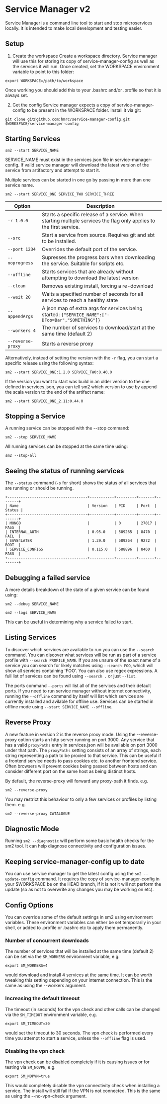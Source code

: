 # Service Manager v2

Service Manager is a command line tool to start and stop microservices locally.
It is intended to make local development and testing easier.

## Setup

1. Create the workspace
Create a workspace directory. Service manager will use this for storing its copy of service-manager-config as well as the services it will run.
Once created, set the WORKSPACE environment variable to point to this folder:
```
export WORKSPACE=/path/to/workspace
```
Once working you should add this to your .bashrc and/or .profile so that it is always set.

2. Get the config
Service manager expects a copy of service-manager-config to be present in the WORKSPACE folder.
Install it via git:
```
git clone git@github.com:hmrc/service-manager-config.git $WORKSPACE/service-manager-config
```

## Starting Services

```
sm2 --start SERVICE_NAME
```

SERVICE_NAME must exist in the services.json file in service-manager-config. If valid service manager will download
the latest version of the service from artifactory and attempt to start it.

Multiple services can be started in one go by passing in more than one service name.
```
sm2 --start SERVICE_ONE SERVICE_TWO SERVICE_THREE
```

| Option            | Description                                                                                                          |
|-------------------|----------------------------------------------------------------------------------------------------------------------|
| `-r 1.0.0`        | Starts a specific release of a service. When starting multiple services the flag only applies to the first service.  |
| `--src`           | Start a service from source. Requires git and sbt to be installed.                                                   |
| `--port 1234`     | Overrides the default port of the service.                                                                           |
| `--noprogress`    | Supresses the progress bars when downloading the service. Suitable for scripts etc.                                  |
| `--offline`       | Starts services that are already without attempting to download the latest version                                   |
| `--clean`         | Removes existing install, forcing a re-download                                                                      |
| `--wait 20`       | Waits a specified number of seconds for all services to reach a healthy state                                        |
| `--appendArgs`    | A json map of extra args for services being started: `{"SERVICE_NAME":["-DFoo=Bar","SOMETHING"]}`                    |
| `--workers 4`     | The number of services to download/start at the same time (default 2)                                                |
| `--reverse-proxy` | Starts a reverse proxy                                                                                               |


Alternatively, instead of setting the version with the `-r` flag, you can start a specific release using the following syntax:
```
sm2 --start SERVICE_ONE:1.2.0 SERVICE_TWO:0.40.0
```

If the version you want to start was build in an older version to the one defined in services.json, you can tell sm2 which version to use by append the scala version to the end of the artifact name:

```
sm2 --start SERVICE_ONE_2.11:0.44.0
```

## Stopping a Service

A running service can be stopped with the --stop command:

```
sm2 --stop SERVICE_NAME
```

All running services can be stopped at the same time using:
```
sm2 --stop-all
```

## Seeing the status of running services

The `--status` command (`-s` for short) shows the status of all services that are running or should be running.

```
+------------------------------------+-----------+---------+-------+--------+
| Name                               | Version   | PID     | Port  | Status |
+------------------------------------+-----------+---------+-------+--------+
| MONGO                              |           | 0       | 27017 |  PASS  |
| INTERNAL_AUTH                      | 0.95.0    | 589265  | 8470  |  FAIL  |
| SAVE4LATER                         | 1.39.0    | 589264  | 9272  |  BOOT  |
| SERVICE_CONFIGS                    | 0.115.0   | 588896  | 8460  |  PASS  |
+------------------------------------+-----------+---------+-------+--------+
```

## Debugging a failed service
A more details breakdown of the state of a given service can be found using:
```
sm2 --debug SERVICE_NAME

sm2 --logs SERVICE_NAME
```
This can be useful in determining why a service failed to start.

## Listing Services
To discover which services are available to run you can use the `--search` command.
You can discover what services will be run as part of a service profile with `--search PROFILE_NAME`.
If you are unsure of the exact name of a service you can search for likely matches using `--search FOO`, which will show all services containing 'FOO'. You can also use regex expressions.
A full list of services can be found using `--search .` or just `--list`.

The ports command `--ports` will list all of the services and their default ports.
If you need to run service manager without internet connectivity, running the `--offline` command by itself will list which services are currently installed and avilable for offline use.
Services can be started in offline mode using `--start SERVICE_NAME --offline`.

## Reverse Proxy
A new feature in version 2 is the reverse proxy mode. Using the --reverse-proxy option starts an http server running on port 3000.
Any service that has a valid `proxyPaths` entry in services.json will be available on port 3000 under that path. 
The `proxyPaths` setting consists of an array of strings, each string representing a path to be proxied to that service.
This can be useful if a frontend service needs to pass cookies etc. to another frontend service.
Often browsers will prevent cookies being passed between hosts and can consider different port on the same host as being distinct hosts.

By default, the reverse-proxy will forward any proxy-path it finds. e.g.
```
sm2 --reverse-proxy
```

You may restrict this behaviour to only a few services or profiles by listing them. e.g.
```
sm2 --reverse-proxy CATALOGUE
```

## Diagnostic Mode
Running `sm2 --diagnostic` will perform some basic health checks for the sm2 tool. It can help diagnose connectivity and configuration issues.

## Keeping service-manager-config up to date
You can use service manager to get the latest config using the `sm2 --update-config` command. It requires the copy of service-manager-config in your $WORKSPACE be on the HEAD branch, if it is not it will not perform the update (so as not to overwrite any changes you may be working on etc).

## Config Options
You can override some of the default settings in sm2 using environment variables.
These environment variables can either be set temporarily in your shell, or added to .profile or .bashrc etc to apply them permanently.

### Number of concurrent downloads
The number of services that will be installed at the same time (default 2) can be set via the `SM_WORKERS` environment variable, e.g.

```
export SM_WORKERS=4
```

would download and install 4 services at the same time. It can be worth tweaking this setting depending on your internet connection.
This is the same as using the --workers argument.

### Increasing the default timeout
The timeout (in seconds) for the vpn check and other calls can be changed via the `SM_TIMEOUT` environment variable, e.g.

```
export SM_TIMEOUT=30
```

would set the timeout to 30 seconds. The vpn check is performed every time you attempt to start a service, unless the `--offline` flag is used.

### Disabling the vpn check
The vpn check can be disabled completely if it is causing issues or for testing via `SM_NOVPN`, e.g.

```
export SM_NOPVN=true
```

This would completely disable the vpn connectivity check when installing a service. The install will still fail if the VPN is not connected.
This is the same as using the --no-vpn-check argument.
